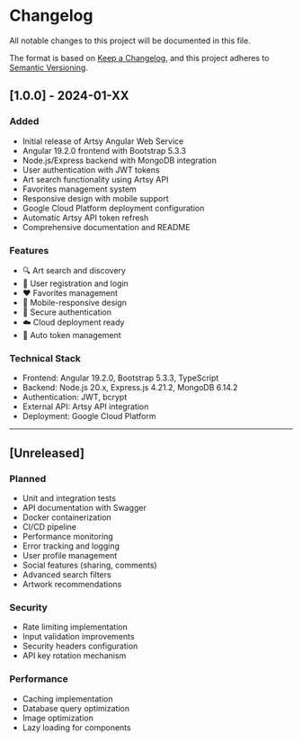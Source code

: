 # Changelog

All notable changes to this project will be documented in this file.

The format is based on [Keep a Changelog](https://keepachangelog.com/en/1.0.0/),
and this project adheres to [Semantic Versioning](https://semver.org/spec/v2.0.0.html).

## [1.0.0] - 2024-01-XX

### Added
- Initial release of Artsy Angular Web Service
- Angular 19.2.0 frontend with Bootstrap 5.3.3
- Node.js/Express backend with MongoDB integration
- User authentication with JWT tokens
- Art search functionality using Artsy API
- Favorites management system
- Responsive design with mobile support
- Google Cloud Platform deployment configuration
- Automatic Artsy API token refresh
- Comprehensive documentation and README

### Features
- 🔍 Art search and discovery
- 👤 User registration and login
- ❤️ Favorites management
- 📱 Mobile-responsive design
- 🔐 Secure authentication
- ☁️ Cloud deployment ready
- 🔄 Auto token management

### Technical Stack
- Frontend: Angular 19.2.0, Bootstrap 5.3.3, TypeScript
- Backend: Node.js 20.x, Express.js 4.21.2, MongoDB 6.14.2
- Authentication: JWT, bcrypt
- External API: Artsy API integration
- Deployment: Google Cloud Platform

---

## [Unreleased]

### Planned
- Unit and integration tests
- API documentation with Swagger
- Docker containerization
- CI/CD pipeline
- Performance monitoring
- Error tracking and logging
- User profile management
- Social features (sharing, comments)
- Advanced search filters
- Artwork recommendations

### Security
- Rate limiting implementation
- Input validation improvements
- Security headers configuration
- API key rotation mechanism

### Performance
- Caching implementation
- Database query optimization
- Image optimization
- Lazy loading for components
